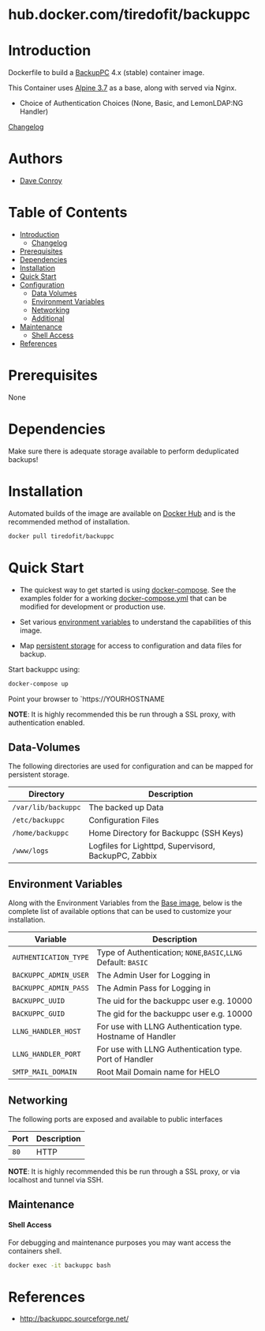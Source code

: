 # hub.docker.com/tiredofit/backuppc

# Introduction

Dockerfile to build a [BackupPC](https://backuppc.sourceforge.net/) 4.x (stable) container image.

This Container uses [Alpine 3.7](http://www.alpinelinux.org) as a base, along with served via Nginx. 

* Choice of Authentication Choices (None, Basic, and LemonLDAP:NG Handler)

[Changelog](CHANGELOG.md)

# Authors

- [Dave Conroy](https://github.com/tiredofit)

# Table of Contents

- [Introduction](#introduction)
    - [Changelog](CHANGELOG.md)
- [Prerequisites](#prerequisites)
- [Dependencies](#dependendcies)
- [Installation](#installation)
- [Quick Start](#quick-start)
- [Configuration](#configuration)
    - [Data Volumes](#data-volumes)
    - [Environment Variables](#environmentvariables)   
    - [Networking](#networking)
    - [Additional](#additional)   
- [Maintenance](#maintenance)
    - [Shell Access](#shell-access)
- [References](#references)


# Prerequisites

None

# Dependencies

Make sure there is adequate storage available to perform deduplicated backups!

# Installation

Automated builds of the image are available on [Docker Hub](https://tiredofit/backuppc) and is the recommended method of installation.


```bash
docker pull tiredofit/backuppc
```

# Quick Start

* The quickest way to get started is using [docker-compose](https://docs.docker.com/compose/). See the examples folder for a working [docker-compose.yml](examples/docker-compose.yml) that can be modified for development or production use.

* Set various [environment variables](#environment-variables) to understand the capabilities of this image.
* Map [persistent storage](#data-volumes) for access to configuration and data files for backup.

Start backuppc using:

```bash
docker-compose up
```

Point your browser to `https://YOURHOSTNAME

__NOTE__: It is highly recommended this be run through a SSL proxy, with authentication enabled.

## Data-Volumes

The following directories are used for configuration and can be mapped for persistent storage.

| Directory | Description |
|-----------|-------------|
| `/var/lib/backuppc` | The backed up Data |
| `/etc/backuppc` | Configuration Files |
| `/home/backuppc` | Home Directory for Backuppc (SSH Keys) |
| `/www/logs` | Logfiles for Lighttpd, Supervisord, BackupPC, Zabbix |



## Environment Variables

Along with the Environment Variables from the [Base image](https://hub.docker.com/r/tiredofit/alpine), below is the complete list of available options that can be used to customize your installation.

| Variable | Description |
|-----------|-------------|
| `AUTHENTICATION_TYPE` | Type of Authentication; `NONE`,`BASIC`,`LLNG` Default: `BASIC` |
| `BACKUPPC_ADMIN_USER` | The Admin User for Logging in |
| `BACKUPPC_ADMIN_PASS` | The Admin Pass for Logging in |
| `BACKUPPC_UUID` | The uid for the backuppc user e.g. 10000 |
| `BACKUPPC_GUID` | The gid for the backuppc user e.g. 10000 |
| `LLNG_HANDLER_HOST` | For use with LLNG Authentication type. Hostname of Handler |
| `LLNG_HANDLER_PORT` | For use with LLNG Authentication type. Port of Handler | `SMTP_HOST` | Remote SMTP Host |
| `SMTP_MAIL_DOMAIN` | Root Mail Domain name for HELO |


## Networking

The following ports are exposed and available to public interfaces

| Port | Description |
|-----------|-------------|
| `80` | HTTP |

__NOTE__: It is highly recommended this be run through a SSL proxy, or via localhost and tunnel via SSH.

## Maintenance
#### Shell Access

For debugging and maintenance purposes you may want access the containers shell. 

```bash
docker exec -it backuppc bash
```

# References

* http://backuppc.sourceforge.net/

